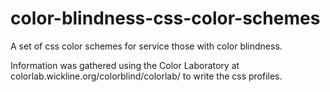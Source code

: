# color-blindness-css-color-schemes
A set of css color schemes for service those with color blindness.

Information was gathered using the Color Laboratory at colorlab.wickline.org/colorblind/colorlab/ to write the css profiles.